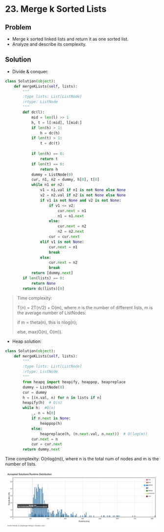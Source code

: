 # 23. Merge k Sorted Lists

## Problem
- Merge k sorted linked lists and return it as one sorted list.
- Analyze and describe its complexity.

## Solution
- Divide & conquer:

```python
class Solution(object):
    def mergeKLists(self, lists):
        """
        :type lists: List[ListNode]
        :rtype: ListNode
        """
        def dc(l):
            mid = len(l) >> 1
            h, t = l[:mid], l[mid:]
            if len(h) > 1:
                h = dc(h)
            if len(t) > 1:
                t = dc(t)

            if len(h) == 0:
                return t
            if len(t) == 0:
                return h
            dummy = ListNode(0)
            cur, n1, n2 = dummy, h[0], t[0]
            while n1 or n2:
                v1 = n1.val if n1 is not None else None
                v2 = n2.val if n2 is not None else None
                if v1 is not None and v2 is not None:
                    if v1 <= v2:
                        cur.next = n1
                        n1 = n1.next
                    else:
                        cur.next = n2
                        n2 = n2.next
                    cur = cur.next
                elif v1 is not None:
                    cur.next = n1
                    break
                else:
                    cur.next = n2
                    break
            return [dummy.next]
        if len(lists) == 0:
            return None
        return dc(lists)[0]
```

> Time complexity:
> 
> T(n) = 2T(n/2) + O(m), where n is the number of different lists, m is the average number of ListNodes:
> 
> if m = theta(n), this is nlog(n);
> 
> else, max(O(n), O(m)).

- Heap solution:

```python
class Solution(object):
    def mergeKLists(self, lists):
        """
        :type lists: List[ListNode]
        :rtype: ListNode
        """
        from heapq import heapify, heappop, heapreplace
        dummy = ListNode(0)
        cur = dummy
        h = [(n.val, n) for n in lists if n]
        heapify(h)  # O(n)
        while h:  #O(n)
            _, n = h[0]
            if n.next is None:
                heappop(h)
            else:
                heapreplace(h, (n.next.val, n.next))  # O(log(m))
            cur.next = n
            cur = cur.next
        return dummy.next
```

Time complexity: O(nlog(m)), where n is the total num of nodes and m is the number of lists.

![png](perf.png)
